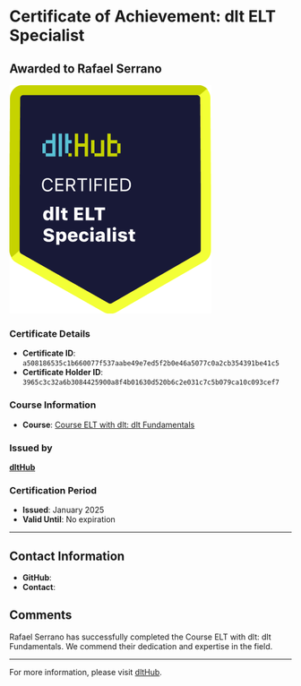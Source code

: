 
# Certificate of Achievement: dlt ELT Specialist

## Awarded to **Rafael Serrano**

![Course Image](../badges/dlt_ELT_specialist.png)

### Certificate Details
- **Certificate ID**: `a508186535c1b660077f537aabe49e7ed5f2b0e46a5077c0a2cb354391be41c5`
- **Certificate Holder ID**: `3965c3c32a6b3084425900a8f4b01630d520b6c2e031c7c5b079ca10c093cef7`

### Course Information
- **Course**: [Course ELT with dlt: dlt Fundamentals](https://github.com/dlt-hub/dlthub-education/tree/main/courses/dlt_fundamentals_dec_2024)

### Issued by
[**dltHub**](https://dlthub.com/) 

### Certification Period
- **Issued**: January 2025
- **Valid Until**: No expiration

---

## Contact Information
- **GitHub**: 
- **Contact**: 

## Comments
Rafael Serrano has successfully completed the Course ELT with dlt: dlt Fundamentals. We commend their dedication and expertise in the field.

---

For more information, please visit [dltHub](https://dlthub.com/).
    